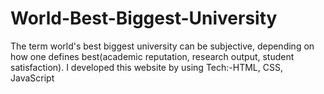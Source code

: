 # World-Best-Biggest-University
The term world's best biggest university can be subjective, depending on how one defines best(academic reputation, research output, student satisfaction). I developed this website by using Tech:-HTML, CSS, JavaScript 
